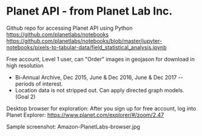 # Planet API - from Planet Lab Inc.  

Github repo for accessing Planet API  using Python
https://github.com/planetlabs/notebooks 
https://github.com/planetlabs/notebooks/blob/master/jupyter-notebooks/pixels-to-tabular-data/field_statistical_analysis.ipynb 

Free account, Level 1 user, can "Order" images in geojason for download in high resolution
 - Bi-Annual Archive, Dec 2015, June & Dec 2016, June & Dec 2017 -- periods of interest.
 - Location data is not stripped out. Can apply directed graph models.  (Goal 2)

Desktop browser for exploration:
After you sign up for free account, log into Planet Explorer:
https://www.planet.com/explorer/#/zoom/2.47 

Sample screenshot:
Amazon-PlanetLabs-browser.jpg 
